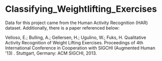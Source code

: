 # Classifying_Weightlifting_Exercises



Data for this project came from the Human Activity Recognition (HAR) dataset. Additionally, there is a paper referenced below:

Velloso, E.; Bulling, A.; Gellersen, H.; Ugulino, W.; Fuks, H. Qualitative Activity Recognition of Weight Lifting Exercises. Proceedings of 4th International Conference in Cooperation with SIGCHI (Augmented Human '13) . Stuttgart, Germany: ACM SIGCHI, 2013.
